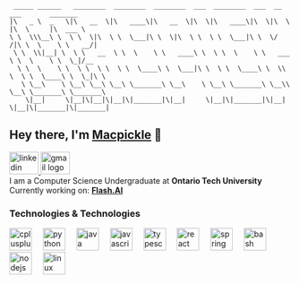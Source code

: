 ```
 _____ ______   ________  ________  ________  ___  ________  ___  __    ___       _______      
|\   _ \  _   \|\   __  \|\   ____\|\   __  \|\  \|\   ____\|\  \|\  \ |\  \     |\  ___ \     
\ \  \\\__\ \  \ \  \|\  \ \  \___|\ \  \|\  \ \  \ \  \___|\ \  \/  /|\ \  \    \ \   __/|    
 \ \  \\|__| \  \ \   __  \ \  \    \ \   ____\ \  \ \  \    \ \   ___  \ \  \    \ \  \_|/__  
  \ \  \    \ \  \ \  \ \  \ \  \____\ \  \___|\ \  \ \  \____\ \  \\ \  \ \  \____\ \  \_|\ \ 
   \ \__\    \ \__\ \__\ \__\ \_______\ \__\    \ \__\ \_______\ \__\\ \__\ \_______\ \_______\
    \|__|     \|__|\|__|\|__|\|_______|\|__|     \|__|\|_______|\|__| \|__|\|_______|\|_______|
```

## Hey there, I'm <a href = "https://macpickle.github.io/Personal-website.io/">Macpickle</a> 👋
<div align="left">
  <a href="https://www.linkedin.com/in/dylan-macleod/" target="_blank">
    <img src="https://raw.githubusercontent.com/maurodesouza/profile-readme-generator/master/src/assets/icons/social/linkedin/default.svg" width="52" height="40" alt="linkedin logo"  />
  </a>
  <a href="mailto:dylanmacleod2005@gmail.com" target="_blank">
    <img src="https://raw.githubusercontent.com/maurodesouza/profile-readme-generator/master/src/assets/icons/social/gmail/default.svg" width="52" height="40" alt="gmail logo"  />
  </a>
</div>
I am a Computer Science Undergraduate at <strong>Ontario Tech University</strong> <br>
Currently working on: <strong><a href="https://github.com/Macpickle/Flash.AI">Flash.AI</a></strong>

### Technologies & Technologies
<div align="left">
  <img src="https://cdn.jsdelivr.net/gh/devicons/devicon/icons/cplusplus/cplusplus-original.svg" height="40" alt="cplusplus logo"  />
  <img width="12" />
  <img src="https://cdn.jsdelivr.net/gh/devicons/devicon/icons/python/python-original.svg" height="40" alt="python logo"  />
  <img width="12" />
  <img src="https://cdn.jsdelivr.net/gh/devicons/devicon/icons/java/java-original.svg" height="40" alt="java logo"  />
  <img width="12" />
  <img src="https://cdn.jsdelivr.net/gh/devicons/devicon/icons/javascript/javascript-original.svg" height="40" alt="javascript logo"  />
  <img width="12" />
  <img src="https://cdn.jsdelivr.net/gh/devicons/devicon/icons/typescript/typescript-original.svg" height="40" alt="typescript logo"  />
  <img width="12" />
  <img src="https://cdn.jsdelivr.net/gh/devicons/devicon/icons/react/react-original.svg" height="40" alt="react logo"  />
  <img width="12" />
  <img src="https://cdn.jsdelivr.net/gh/devicons/devicon/icons/spring/spring-original.svg" height="40" alt="spring logo"  />
  <img width="12" />
  <img src="https://cdn.jsdelivr.net/gh/devicons/devicon/icons/bash/bash-original.svg" height="40" alt="bash logo"  />
  <img width="12" />
  <img src="https://cdn.jsdelivr.net/gh/devicons/devicon/icons/nodejs/nodejs-original.svg" height="40" alt="nodejs logo"  />
  <img width="12" />
  <img src="https://cdn.jsdelivr.net/gh/devicons/devicon/icons/linux/linux-original.svg" height="40" alt="linux logo"  />
</div>
